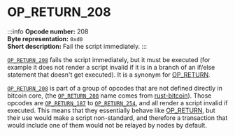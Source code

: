 # OP_RETURN_208
:::info
**Opcode number:** 208  
**Byte representation:** `0xd0`  
**Short description:** Fail the script immediately.
:::

[`OP_RETURN_208`](./OP_RETURN_208.md) fails the script immediately, but it must be executed (for example it does not render a script invalid if it is in a branch of an if/else statement that doesn't get executed). It is a synonym for [OP_RETURN](./OP_RETURN.md).

[`OP_RETURN_208`](./OP_RETURN_208.md) is part of a group of opcodes that are not defined directly in bitcoin core, (the [`OP_RETURN_208`](./OP_RETURN_208.md) name comes from [rust-bitcoin](https://docs.rs/bitcoin/latest/src/bitcoin/blockdata/opcodes.rs.html)). Those opcodes are [`OP_RETURN_187`](./OP_RETURN_187.md) to [`OP_RETURN_254`](./OP_RETURN_254.md), and all render a script invalid if executed. This means that they essentially behave like [OP_RETURN](./OP_RETURN.md), but their use would make a script non-standard, and therefore a transaction that would include one of them would not be relayed by nodes by default.

